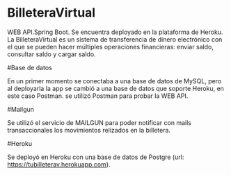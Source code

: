 # BilleteraVirtual

WEB API.Spring Boot. Se encuentra deployado en la plataforma de Heroku. 
La BilleteraVirtual es un sistema de transferencia de dinero electrónico
con el que se pueden hacer múltiples operaciones financieras: enviar 
saldo, consultar saldo y cargar saldo. 

#Base de datos

En un primer momento se conectaba a una base de datos de MySQL, pero al 
deployarla la app se cambió a una base de datos que soporte Heroku, en 
este caso Postman. se utilizó Postman para probar la WEB API.

#Mailgun

Se utilizó el servicio de MAILGUN para poder notificar con mails transaccionales 
los movimientos relizados en la billetera.

#Heroku

Se deployó en Heroku con una base de datos de Postgre (url:
https://tubilleterav.herokuapp.com).
